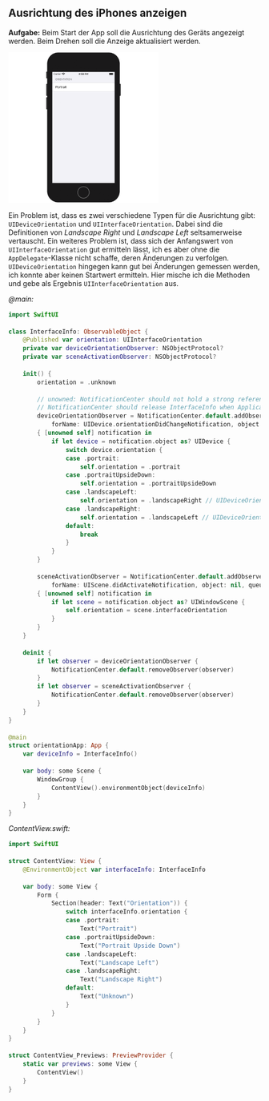 ## Ausrichtung des iPhones anzeigen

**Aufgabe:** Beim Start der App soll die Ausrichtung des Geräts angezeigt werden. Beim Drehen soll die Anzeige aktualisiert werden.

<a href="url"><img src="media/orientations.gif" width=300></a>

Ein Problem ist, dass es zwei verschiedene Typen für die Ausrichtung gibt: `UIDeviceOrientation` und `UIInterfaceOrientation`. Dabei sind die Definitionen von *Landscape Right* und *Landscape Left* seltsamerweise vertauscht. Ein weiteres Problem ist, dass sich der Anfangswert von `UIInterfaceOrientation` gut ermitteln lässt, ich es aber ohne die `AppDelegate`-Klasse nicht schaffe, deren Änderungen zu verfolgen. `UIDeviceOrientation` hingegen kann gut bei Änderungen gemessen werden, ich konnte aber keinen Startwert ermitteln. Hier mische ich die Methoden und gebe als Ergebnis `UIInterfaceOrientation` aus.

*@main:*

```swift
import SwiftUI

class InterfaceInfo: ObservableObject {
    @Published var orientation: UIInterfaceOrientation
    private var deviceOrientationObserver: NSObjectProtocol?
    private var sceneActivationObserver: NSObjectProtocol?
    
    init() {
        orientation = .unknown
        
        // unowned: NotificationCenter should not hold a strong reference to InterfaceInfo.
        // NotificationCenter should release InterfaceInfo when Application ends.
        deviceOrientationObserver = NotificationCenter.default.addObserver(
            forName: UIDevice.orientationDidChangeNotification, object: nil, queue: nil)
        { [unowned self] notification in
            if let device = notification.object as? UIDevice {
                switch device.orientation {
                case .portrait:
                    self.orientation = .portrait
                case .portraitUpsideDown:
                    self.orientation = .portraitUpsideDown
                case .landscapeLeft:
                    self.orientation = .landscapeRight // UIDeviceOrientation inverted!
                case .landscapeRight:
                    self.orientation = .landscapeLeft // UIDeviceOrientation inverted!
                default:
                    break
                }
            }
        }
        
        sceneActivationObserver = NotificationCenter.default.addObserver(
            forName: UIScene.didActivateNotification, object: nil, queue: nil)
        { [unowned self] notification in
            if let scene = notification.object as? UIWindowScene {
                self.orientation = scene.interfaceOrientation
            }
        }
    }
    
    deinit {
        if let observer = deviceOrientationObserver {
            NotificationCenter.default.removeObserver(observer)
        }
        if let observer = sceneActivationObserver {
            NotificationCenter.default.removeObserver(observer)
        }
    }
}

@main
struct orientationApp: App {
    var deviceInfo = InterfaceInfo()
    
    var body: some Scene {
        WindowGroup {
            ContentView().environmentObject(deviceInfo)
        }
    }
}
```

*ContentView.swift:*

```swift
import SwiftUI

struct ContentView: View {
    @EnvironmentObject var interfaceInfo: InterfaceInfo
    
    var body: some View {
        Form {
            Section(header: Text("Orientation")) {
                switch interfaceInfo.orientation {
                case .portrait:
                    Text("Portrait")
                case .portraitUpsideDown:
                    Text("Portrait Upside Down")
                case .landscapeLeft:
                    Text("Landscape Left")
                case .landscapeRight:
                    Text("Landscape Right")
                default:
                    Text("Unknown")
                }
            }
        }
    }
}

struct ContentView_Previews: PreviewProvider {
    static var previews: some View {
        ContentView()
    }
}
```
